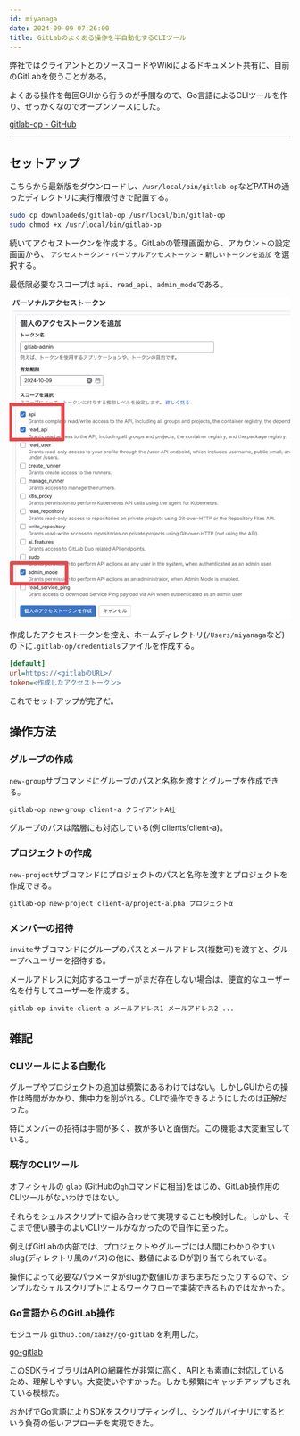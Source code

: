 ```yaml
---
id: miyanaga
date: 2024-09-09 07:26:00
title: GitLabのよくある操作を半自動化するCLIツール
---
```


弊社ではクライアントとのソースコードやWikiによるドキュメント共有に、自前のGitLabを使うことがある。

よくある操作を毎回GUIから行うのが手間なので、Go言語によるCLIツールを作り、せっかくなのでオープンソースにした。

[gitlab-op - GitHub](https://github.com/ideamans/gitlab-op)

---

## セットアップ

こちらから最新版をダウンロードし、`/usr/local/bin/gitlab-op`などPATHの通ったディレクトリに実行権限付きで配置する。

```bash
sudo cp downloadeds/gitlab-op /usr/local/bin/gitlab-op
sudo chmod +x /usr/local/bin/gitlab-op
```

続いてアクセストークンを作成する。GitLabの管理画面から、アカウントの設定画面から、 `アクセストークン` - `パーソナルアクセストークン` - `新しいトークンを追加` を選択する。

最低限必要なスコープは `api`、`read_api`、`admin_mode`である。

![必要なスコープ](/posts/2024/gitlab-op/scopes.png)

作成したアクセストークンを控え、ホームディレクトリ(`/Users/miyanaga`など)の下に`.gitlab-op/credentials`ファイルを作成する。

```ini
[default]
url=https://<gitlabのURL>/
token=<作成したアクセストークン>
```

これでセットアップが完了だ。

## 操作方法

### グループの作成

`new-group`サブコマンドにグループのパスと名称を渡すとグループを作成できる。

```bash
gitlab-op new-group client-a クライアントA社
```

グループのパスは階層にも対応している(例 clients/client-a)。

### プロジェクトの作成

`new-project`サブコマンドにプロジェクトのパスと名称を渡すとプロジェクトを作成できる。

```bash
gitlab-op new-project client-a/project-alpha プロジェクトα
```

### メンバーの招待

`invite`サブコマンドにグループのパスとメールアドレス(複数可)を渡すと、グループへユーザーを招待する。

メールアドレスに対応するユーザーがまだ存在しない場合は、便宜的なユーザー名を付与してユーザーを作成する。

```bash
gitlab-op invite client-a メールアドレス1 メールアドレス2 ...
```

## 雑記

### CLIツールによる自動化

グループやプロジェクトの追加は頻繁にあるわけではない。しかしGUIからの操作は時間がかかり、集中力を削がれる。CLIで操作できるようにしたのは正解だった。

特にメンバーの招待は手間が多く、数が多いと面倒だ。この機能は大変重宝している。

### 既存のCLIツール

オフィシャルの `glab` (GitHubの`gh`コマンドに相当)をはじめ、GitLab操作用のCLIツールがないわけではない。

それらをシェルスクリプトで組み合わせて実現することも検討した。しかし、そこまで使い勝手のよいCLIツールがなかったので自作に至った。

例えばGitLabの内部では、プロジェクトやグループには人間にわかりやすいslug(ディレクトリ風のパス)の他に、数値によるIDが割り当てられている。

操作によって必要なパラメータがslugか数値IDかまちまちだったりするので、シンプルなシェルスクリプトによるワークフローで実装できるものではなかった。

### Go言語からのGitLab操作

モジュール `github.com/xanzy/go-gitlab` を利用した。

[go-gitlab](https://github.com/xanzy/go-gitlab)

このSDKライブラリはAPIの網羅性が非常に高く、APIとも素直に対応しているため、理解しやすい。大変使いやすかった。しかも頻繁にキャッチアップもされている模様だ。

おかげでGo言語によりSDKをスクリプティングし、シングルバイナリにするという負荷の低いアプローチを実現できた。
